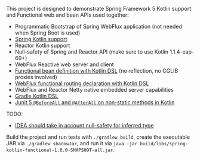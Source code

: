 This project is designed to demonstrate Spring Framework 5 Kotlin support and Functional web and bean APIs used together:
 - Programmatic Bootstrap of Spring WebFlux application (not needed when Spring Boot is used)
 - [Spring Kotlin support](https://spring.io/blog/2017/01/04/introducing-kotlin-support-in-spring-framework-5-0)
 - Reactor Kotlin support
 - Null-safety of Spring and Reactor API (make sure to use Kotlin 1.1.4-eap-69+)
 - WebFlux Reactive web server and client
 - [Functional bean definition with Kotlin DSL](https://github.com/sdeleuze/spring-kotlin-functional/blob/master/src/main/kotlin/functional/Beans.kt) (no reflection, no CGLIB proxies involved)
 - [WebFlux functional routing declaration with Kotlin DSL](https://github.com/sdeleuze/spring-kotlin-functional/blob/master/src/main/kotlin/functional/web/Routes.kt)
 - WebFlux and Reactor Netty native embedded server capabilities
 - [Gradle Kotlin DSL](https://github.com/gradle/kotlin-dsl)
 - [Junit 5 `@BeforeAll` and `@AfterAll` on non-static methods in Kotlin](https://github.com/sdeleuze/spring-kotlin-functional/blob/master/src/test/kotlin/functional/IntegrationTests.kt)

TODO:
 - [IDEA should take in account null-safety for inferred type](https://youtrack.jetbrains.com/issue/KT-19303)
 
Build the project and run tests with `./gradlew build`, create the executable JAR via `./gradlew shadowJar`, and run it via `java -jar build/libs/spring-kotlin-functional-1.0.0-SNAPSHOT-all.jar`.
